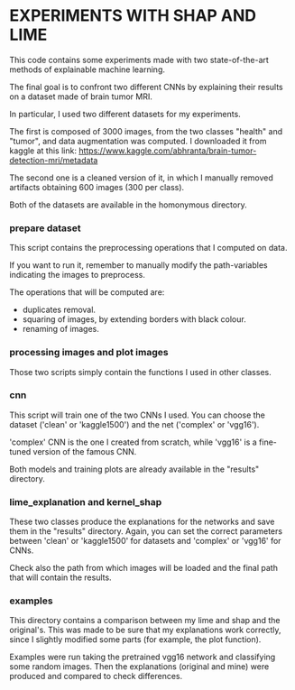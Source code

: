 # EXPERIMENTS WITH SHAP AND LIME

This code contains some experiments made with two state-of-the-art methods of explainable machine learning.

The final goal is to confront two different CNNs by explaining their results on a dataset made of brain tumor MRI. 

In particular, I used two different datasets for my experiments.

The first is composed of 3000 images, from the two classes "health" and "tumor", and data augmentation was computed.
I downloaded it from kaggle at this link: https://www.kaggle.com/abhranta/brain-tumor-detection-mri/metadata

The second one is a cleaned version of it, in which I manually removed artifacts obtaining 600 images (300 per class).

Both of the datasets are available in the homonymous directory.

### prepare dataset
This script contains the preprocessing operations that I computed on data. 

If you want to run it, remember to manually modify the path-variables indicating the images to preprocess.

The operations that will be computed are:
- duplicates removal.
- squaring of images, by extending borders with black colour.
- renaming of images.

### processing images and plot images
Those two scripts simply contain the functions I used in other classes.

### cnn
This script will train one of the two CNNs I used.
You can choose the dataset ('clean' or 'kaggle1500') and the net ('complex' or 'vgg16').

'complex' CNN is the one I created from scratch, while 'vgg16' is a fine-tuned version of the famous CNN.

Both models and training plots are already available in the "results" directory.

### lime_explanation and kernel_shap
These two classes produce the explanations for the networks and save them in the "results" directory. Again, you can set the correct parameters between 'clean' or 'kaggle1500' for datasets and 'complex' or 'vgg16' for CNNs.

Check also the path from which images will be loaded and the final path that will contain the results.

### examples
This directory contains a comparison between my lime and shap and the original's. This was made to be sure that my explanations work correctly, since I slightly modified some parts (for example, the plot function).

Examples were run taking the pretrained vgg16 network and classifying some random images. Then the explanations (original and mine) were produced and compared to check differences.